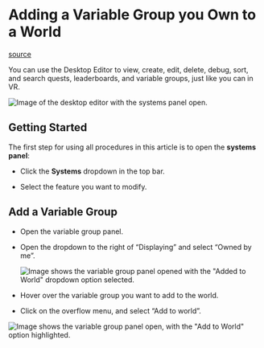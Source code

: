 # Adding a Variable Group you Own to a World

[source](https://developers.meta.com/horizon-worlds/learn/documentation/desktop-editor/quests-leaderboards-and-variable-groups/variable-groups/adding-a-variable-group-you-own-to-a-world)

You can use the Desktop Editor to view, create, edit, delete, debug, sort, and search quests, leaderboards, and variable groups, just like you can in VR.

![Image of the desktop editor with the systems panel open.](https://scontent.flba1-1.fna.fbcdn.net/v/t39.2365-6/467833081_593776723160283_2562992360349458892_n.png?_nc_cat=101&ccb=1-7&_nc_sid=e280be&_nc_ohc=0Mv2HHevaOsQ7kNvwGJgijc&_nc_oc=AdnwqVxFk34x5yClI8-bpG3R9zMQemBZM9iwSCyguf2rds0lyC_UmAWSh55Gf53jmZs&_nc_zt=14&_nc_ht=scontent.flba1-1.fna&_nc_gid=a8eWuVFy5z0MMMD5-BNr1A&oh=00_AfSf6U5A9r2cNCOQ6Fl_tiq5LZieFSoMv6lLBCwE_z0-9w&oe=689BA01B)

## Getting Started

The first step for using all procedures in this article is to open the **systems panel**:

*   Click the **Systems** dropdown in the top bar.

*   Select the feature you want to modify.

## Add a Variable Group

*   Open the variable group panel.

*   Open the dropdown to the right of “Displaying” and select “Owned by me”. 
    
    ![Image shows the variable group panel opened with the "Added to World" dropdown option selected.](https://scontent.flba1-1.fna.fbcdn.net/v/t39.2365-6/467740434_593776726493616_298985723226613585_n.png?_nc_cat=100&ccb=1-7&_nc_sid=e280be&_nc_ohc=6DnNVtWUv9kQ7kNvwEFhKg7&_nc_oc=Adm3LDb10PIJoNh6hCiq7nhqL5y_JImgibejMDuxFiWgyQB537WIQTBioUYy7CZzHb8&_nc_zt=14&_nc_ht=scontent.flba1-1.fna&_nc_gid=a8eWuVFy5z0MMMD5-BNr1A&oh=00_AfT9-v5T937hnlD4MqRWs_4uY9wQYEOmjzP8vRSc5fOByw&oe=689BAC7A) 

*   Hover over the variable group you want to add to the world.

*   Click on the overflow menu, and select “Add to world”.

![Image shows the variable group panel open, with the "Add to World" option highlighted.](https://scontent.flba1-1.fna.fbcdn.net/v/t39.2365-6/467616703_593776719826950_6052718948574740855_n.png?_nc_cat=101&ccb=1-7&_nc_sid=e280be&_nc_ohc=rtTRkzcvqAsQ7kNvwFVqgkq&_nc_oc=AdkOVHGbYclN2_sz-32dIFeZvLIYO2PM0lST_Dln6MVWVW5c9uilnbMHRVzsG6h3ofg&_nc_zt=14&_nc_ht=scontent.flba1-1.fna&_nc_gid=a8eWuVFy5z0MMMD5-BNr1A&oh=00_AfT1UPN67inxoLAT5D1ByFcV9nMK0OxOVZET5NaKh6Ew9g&oe=689BAE59)

 

 

 

 

 

 

 

 

 

 

 

 

 

 

 

 

 

 

 

 

 

 

 

 

 

 

 

 

 

 

 

 

 

 

 

 

 

 

 

 

 

 

 

 

 

 

 